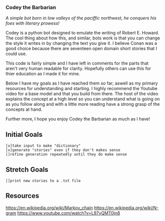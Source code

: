 ### Codey the Barbarian

<em>A simple bot born in low valleys of the paciffic northwest, he conquers his foes with literary prowess!</em>

Codey is a python bot designed to emulate the writing of Robert E. Howard. The cool thing about how this, and similar, bots work is that you can change the style it writes in by changing the text you give it. I believe Conan was a good choice because there are seventeen open domain short stories that I could use.

This code is fairly simple and I have left in comments for the parts that aren't very human readable for clarity. Hopefully others can use this for thier education as I made it for mine.

Below I have my goals as I have reached them so far; aswell as my primary resources for understanding and starting. I highly recommend the Youtube video for a base model and that you build from there. The host of the video explains the concept at a high level so you can understand what is going on as you follow along and with a little more reading have a strong grasp of the concepts at hand.

Further more, I hope you enjoy Codey the Barbarian as much as I have!


## Initial Goals

	[x]take input to make "dictionary"
	[x]generate "stories" even if they don't makes sense
	[]refine generation repeatedly until they do make sense


## Stretch Goals

	[]print new stories to a .txt file





## Resources

https://en.wikipedia.org/wiki/Markov_chain
https://en.wikipedia.org/wiki/N-gram
https://www.youtube.com/watch?v=L97yQMT0jn8